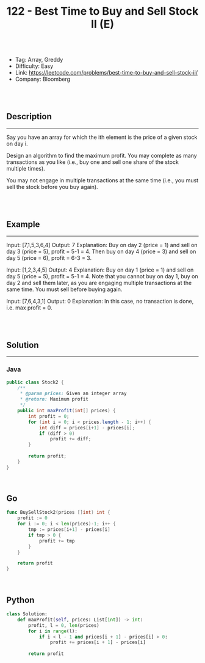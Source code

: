 # <center>122 - Best Time to Buy and Sell Stock II (E)</center> 



<br></br>

* Tag: Array, Greddy
* Difficulty: Easy
* Link: https://leetcode.com/problems/best-time-to-buy-and-sell-stock-ii/
* Company: Bloomberg

<br></br>



## Description
----
Say you have an array for which the ith element is the price of a given stock on day i.

Design an algorithm to find the maximum profit. You may complete as many transactions as you like (i.e., buy one and sell one share of the stock multiple times).

You may not engage in multiple transactions at the same time (i.e., you must sell the stock before you buy again).

<br></br>



## Example
----
Input: [7,1,5,3,6,4] Output: 7
Explanation: Buy on day 2 (price = 1) and sell on day 3 (price = 5), profit = 5-1 = 4. Then buy on day 4 (price = 3) and sell on day 5 (price = 6), profit = 6-3 = 3.

Input: [1,2,3,4,5] Output: 4
Explanation: Buy on day 1 (price = 1) and sell on day 5 (price = 5), profit = 5-1 = 4. Note that you cannot buy on day 1, buy on day 2 and sell them later, as you are engaging multiple transactions at the same time. You must sell before buying again.

Input: [7,6,4,3,1] Output: 0
Explanation: In this case, no transaction is done, i.e. max profit = 0.

<br></br>



## Solution
----
### Java
```java
public class Stock2 {
	/**
     * @param prices: Given an integer array
     * @return: Maximum profit
     */
    public int maxProfit(int[] prices) {
        int profit = 0;
        for (int i = 0; i < prices.length - 1; i++) {
            int diff = prices[i+1] - prices[i];
            if (diff > 0)
                profit += diff;
        }
        
        return profit;
    }
}
```

<br>


## Go
```go
func BuySellStock2(prices []int) int {
	profit := 0
	for i := 0; i < len(prices)-1; i++ {
		tmp := prices[i+1] - prices[i]
		if tmp > 0 {
			profit += tmp
		}
	}

	return profit
}
```

<br>


## Python
```python
class Solution:
    def maxProfit(self, prices: List[int]) -> int:
        profit, l = 0, len(prices)
        for i in range(l):
            if i < l - 1 and prices[i + 1] - prices[i] > 0:
                profit += prices[i + 1] - prices[i]
        
        return profit
```
